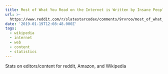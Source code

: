 ```yaml
---
title: Most of What You Read on the Internet is Written by Insane People
url: >-
  https://www.reddit.com/r/slatestarcodex/comments/9rvroo/most_of_what_you_read_on_the_internet_is_written/
date: '2019-01-19T12:08:48.000Z'
tags:
  - wikipedia
  - internet
  - web
  - content
  - statistics
---
```

Stats on editors/content for reddit, Amazon, and Wikipedia
